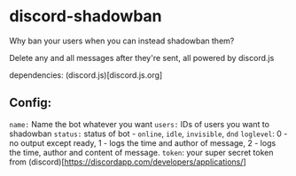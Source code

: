 # discord-shadowban

Why ban your users when you can instead shadowban them?

Delete any and all messages after they're sent, all powered by discord.js

dependencies: (discord.js)[discord.js.org]

## Config: 
 `name:` Name the bot whatever you want
 `users:` IDs of users you want to shadowban
 `status:` status of bot - `online`, `idle`, `invisible`, `dnd`
 `loglevel`: 0 - no output except ready, 1 - logs the time and author of message, 2 - logs the time, author and content of message.
 `token`: your super secret token from (discord)[https://discordapp.com/developers/applications/]